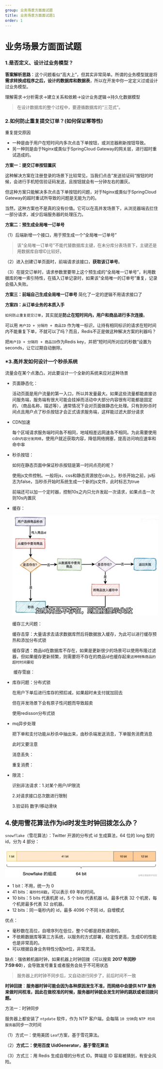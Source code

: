 ```yaml
---
group: 业务场景方面面试题
title: 业务场景方面面试题1
order: 1
---
```


# **业务场景方面面试题**

### 1.**是否定义、设计过业务模型？**

**答案解析思路**：这个问题看似“高大上”，但其实非常简单。所谓的业务模型就是将**需求转换成程序之后，设计的数据库和数据表**，所以在开发中你一定定义过或设计过业务模型。

理解需求->分析需求->建立关系和依赖->设计业务逻辑->持久化数据模型

>  在设计数据库的整个过程中，要遵循数据库的“三范式”。



### **2.如何防止重复提交订单？(如何保证幂等性)**

重复提交原因

- 一种是由于用户在短时间内多次点击下单按钮，或浏览器刷新按钮导致。
- 另一种则是由于Nginx或类似于SpringCloud Gateway的网关层，进行超时重试造成的。

**方案一：提交订单按钮置灰**

这种解决方案在注册登录的场景下比较常见，当我们点击”发送验证码“按钮的时候，会进行手机短信验证码发送，且按钮就会有一分钟左右的置灰。

但这种方案只能解决多次点击下单按钮的问题，对于Nginx或类似于SpringCloud Gateway的超时重试所导致的问题是无能为力的。

当然，这种方案也不是真的没有价值。它可以在高并发场景下，从浏览器端去拦住一部分请求，减少后端服务器的处理压力。

**方案二：预生成全局唯一订单号**

（1）后端新增一个接口，用于预生成一个“全局唯一订单号”

> 该“全局唯一订单号”不能代替数据库主键，在未分库分表场景下，主键还是用数据库自增ID比较好。

（2）进入创建订单页面时，前端请求该接口，**获取该订单号**。

（3）在提交订单时，请求参数里要带上这个预生成的“全局唯一订单号”，利用数据库的唯一索引特性，在插入订单记录时，如果该“全局唯一的订单号”重复，记录会插入失败。

**方案三：前端自己生成全局唯一订单号** 简化了一定的逻辑不用请求接口了

**方案四：从订单业务的本质入手**

`如何防止重复提交订单`，其实就是**防止在短时间内，用户和商品进行多次连接**。

可以用 `用户ID + 分隔符 + 商品ID` 作为唯一标识，让持有相同标识的请求在短时间内不能重复下单，不就可以了吗？而且，Redis不正是做这种解决方案的利器吗？

把`用户ID + 分隔符 + 商品ID`作为Redis key，并把”短时间所对应的秒数“设置为seconds，让它过期自动删除。

### ***3.高并发如何设计一个秒杀系统**

流量会在某个点激凸，对此要设计一个全新的系统来应对这种场景

- 页面静态化：

  活动页面是用户流量的第一入口，所以并发量最大。如果这些流量都能直接访问服务端，服务端有很大可能会挂掉而活动中大部分内容很有可能都是固定的，（商品名称，描述等），通常情况下会对页面做静态化处理。只有到秒杀时间点且用户点了秒杀按钮才会正式请求服务端，这样能过滤大部分请求

- CDN加速

  每个区域请求服务端时间各不相同，地域相差远网速各不相同。为此需要使用cdn`内容分发网络`，使用户就近获取内容，降低网络拥塞，提高访问响应速率和命中率

- 秒杀按钮：

  如何在静态页面中保证秒杀按钮是第一时间点亮的呢？

  使用js文件控制。一般将js，css和静态资源放在cdn上。秒杀开始之前，js标志为false，当秒杀开始时系统生成一个新的js文件，此时标志为true

  前端还可以加一个定时器，控制10s之内只允许发起一次请求，如果点击一次则10s内置灰

- 缓存：

  <img src="../../public/images/image-20240410174429564.png" alt="image-20240410174429564" style="zoom:50%;" />

  缓存三大问题：

  ​	缓存击穿：大量请求去请求数据库然后将数据放入缓存，为此可以进行缓存预热和添加分布式锁

  ​	缓存穿透：商品id在数据库不存在，如果是更新很少的场景可以使用布隆过滤器，但如果缓存更新频繁，则需要将不存在的商品id也缓存起来`这种特殊商品的超时时间要短`

  ​	缓存雪崩：

- 库存问题：分布式锁

  在用户下单后进行库存的预扣减，如果超时未支付就加回去

  但在并发场景下会有原子性问题而导致超卖

  使用redisson分布式锁

- mq异步处理

  把下单和支付功能从秒杀中抽出来，由秒杀端发送消息，下单服务消费消息

  此时又要注意

  消息丢失：

  重复消费：

- 限流：

  识别非法请求：1.对某个用户/IP限流

  2.对请求接口总次数进行限制

  3.验证码 数字/移动滑块


## 4.使用雪花算法作为id时发生时钟回拨怎么办？

`snowflake`（雪花算法）：Twitter 开源的分布式 id 生成算法，64 位的 long 型的 id，分为 4 部分：

<img src="../../public/images/image-20240412145212532.png" alt="image-20240412145212532" style="zoom:50%;" />

- 1 bit：不用，统一为 0
- 41 bits：`毫秒时间戳`，可以表示 69 年的时间。
- 10 bits：5 bits 代表机房 id，5 个 bits 代表机器 id。最多代表 32 个机房，每个机房最多代表 32 台机器。
- 12 bits：同一毫秒内的 id，最多 4096 个不同 id，自增模式

优点：

- 毫秒数在高位，自增序列在低位，整个ID都是趋势递增的。
- 不依赖数据库等第三方系统，以服务的方式部署，稳定性更高，生成ID的性能也是非常高的。
- 可以根据自身业务特性分配bit位，非常灵活。

缺点：强依赖机器时钟，如果机器上时钟回拨（可以搜索 **2017 年闰秒 7:59:60**），会导致发号重复或者服务会处于不可用状态

> 服务器上的时钟不同步后，又自动进行同步了，前后时间不一致

**时钟回拨**：**服务器时钟可能会因为各种原因发生不准，而网络中会提供 NTP 服务来做时间校准，因此在做校准的时候，服务器时钟就会发生时钟的跳跃或者回拨问题。**

方法一：时钟同步

服务器上都安装了 `ntpdate` 软件，作为 NTP 客户端，会每隔 `10 分钟`向 `NTP 时间服务器`同步一次时间

（1）方式一：使用美团 `Leaf`方案，基于雪花算法。

（2）**方式二：使用百度 UidGenerator，基于雪花算法**

（3）方式三：用 Redis 生成自增的分布式 ID。弊端是 ID 容易被猜到，有安全风险。
